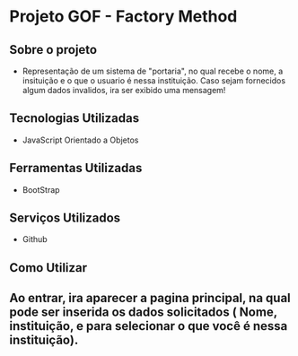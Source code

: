 # Projeto GOF - Factory Method

## Sobre o projeto
 * Representação de um sistema de "portaria", no qual recebe o nome, a insituição e o que o usuario é nessa instituição. Caso sejam fornecidos algum dados invalidos, ira ser exibido uma mensagem!
 
 ## Tecnologias Utilizadas

 * JavaScript Orientado a Objetos

 ## Ferramentas Utilizadas

 * BootStrap
 
 ## Serviços Utilizados

 * Github

 ## Como Utilizar

 ## Ao entrar, ira aparecer a pagina principal, na qual pode ser inserida os dados solicitados ( Nome, instituição, e para selecionar o que você é nessa instituição).

